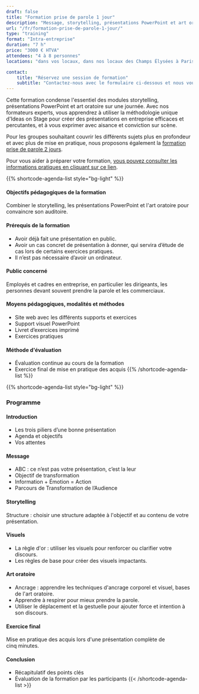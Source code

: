 ```yaml
---
draft: false
title: "Formation prise de parole 1 jour"
description: "Message, storytelling, présentations PowerPoint et art oratoire."
url: "/fr/formation-prise-de-parole-1-jour/"
type: "training"
format: "Intra-entreprise"
duration: "7 h"
price: "3000 € HTVA"
attendees: "4 à 8 personnes"
locations: "dans vos locaux, dans nos locaux des Champs Élysées à Paris ou en ligne"

contact:
    title: "Réservez une session de formation"
    subtitle: "Contactez-nous avec le formulaire ci-dessous et nous vous répondrons en moins d'un jour ouvré."
---
```


Cette formation condense l'essentiel des modules storytelling, présentations PowerPoint et art oratoire sur une journée. Avec nos formateurs experts, vous apprendrez à utiliser la méthodologie unique d'Ideas on Stage pour créer des présentations en entreprise efficaces et percutantes, et à vous exprimer avec aisance et conviction sur scène.

Pour les groupes souhaitant couvrir les différents sujets plus en profondeur et avec plus de mise en pratique, nous proposons également la [formation prise de parole 2 jours](/fr/formation-prise-de-parole-2-jours/).

Pour vous aider à préparer votre formation, [vous pouvez consulter les informations pratiques en cliquant sur ce lien](/fr/formations-prise-de-parole-en-public/comment-vous-preparer-pour-nos-formations/).

{{% shortcode-agenda-list style="bg-light" %}}
#### Objectifs pédagogiques de la formation
Combiner le storytelling, les présentations PowerPoint et l'art oratoire pour convaincre son auditoire.

#### Prérequis de la formation

- Avoir déjà fait une présentation en public.
- Avoir un cas concret de présentation à donner, qui servira d’étude de cas lors de certains exercices pratiques.
- Il n’est pas nécessaire d’avoir un ordinateur.

#### Public concerné
Employés et cadres en entreprise, en particulier les dirigeants, les personnes devant souvent prendre la parole et les commerciaux.

#### Moyens pédagogiques, modalités et méthodes

- Site web avec les différents supports et exercices
- Support visuel PowerPoint
- Livret d’exercices imprimé
- Exercices pratiques

#### Méthode d'évaluation
- Évaluation continue au cours de la formation
- Exercice final de mise en pratique des acquis
{{% /shortcode-agenda-list %}}



{{% shortcode-agenda-list style="bg-light" %}}
### Programme

#### Introduction
- Les trois piliers d’une bonne présentation
- Agenda et objectifs
- Vos attentes

#### Message
- ABC : ce n’est pas votre présentation, c’est la leur
- Objectif de transformation
- Information + Émotion = Action
- Parcours de Transformation de l’Audience

#### Storytelling
Structure : choisir une structure adaptée à l'objectif et au contenu de votre présentation.

#### Visuels
- La règle d'or : utiliser les visuels pour renforcer ou clarifier votre discours.
- Les règles de base pour créer des visuels impactants.

#### Art oratoire
- Ancrage : apprendre les techniques d'ancrage corporel et visuel, bases de l'art oratoire.
- Apprendre à respirer pour mieux prendre la parole.
- Utiliser le déplacement et la gestuelle pour ajouter force et intention à son discours.

#### Exercice final
Mise en pratique des acquis lors d'une présentation complète de cinq minutes.

#### Conclusion
- Récapitulatif des points clés
- Évaluation de la formation par les participants
{{< /shortcode-agenda-list >}}
